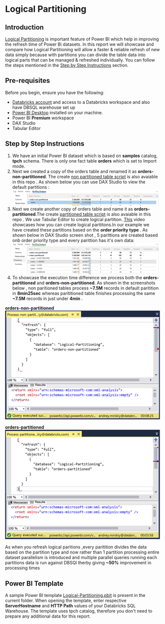 # Logical Partitioning
## Introduction
[Logical Partitioning](https://learn.microsoft.com/en-us/analysis-services/tabular-models/create-and-manage-tabular-model-partitions?view=asallproducts-allversions) is important feature of Power BI which help in improving the refresh time of Power Bi datasets. In this report we will showcase and compare how Logical Partitioning will allow a faster & reliable refresh of new data simply because with partitions you can divide the table data into logical parts that can be managed & refreshed individually. You can follow the steps mentioned in the [Step by Step Instructions](#step-by-step-instructions) section.

## Pre-requisites

Before you begin, ensure you have the following:

- [Databricks account](https://databricks.com/) and access to a Databricks workspace and also have DBSQL warehouse set up 
- [Power BI Desktop](https://powerbi.microsoft.com/desktop/) installed on your machine.
- Power BI **Premium** workspace
- DAX Studio
- Tabular Editor
  
## Step by Step Instructions
1. We have an initial Power BI dataset which is based on **samples** catalog, **tpch** schema. There is only one fact table **orders** which is set to Import mode.
2. Next we created a copy of the orders table and renamed it as **orders-non-partitioned**. The create [non partitioned table script](./Create-non-partitioned-table.xmla) is also avaiable in this repo . As shown below you can use DAX Studio to view the default partitions :![Data Source Connection](./images/Nonpartitioned.png)
3. Next we create another copy of orders table and name it as **orders-partitioned**.The create [partitioned table script](./Create-partitioned-table.xmla) is also avaiable in this repo . We use Tabular Editor to create logical partition. [This](https://www.youtube.com/watch?v=6CRqdsLjHNA) video showcases how you can create logical parititons.In our example we have created these partitions based on the **order priority type** . As shown below in DAX Studio screen shot , 5 parittions are created based onb order priority type and every parittion has it's own data:
![Data Source Connection](./images/Partitioned.png)
4. To showcase the execution time difference we process both the **orders-partitioned** and **orders-non-partitioned**. As shown in the screenshots below , non paritioned tables process **~7.5M** records in default paritition in **8min25sec** whereas parititioned table finishes processing the same **~7.5M** records in just under **4min** . 
   
**orders-non-partitioned**
![Data Source Connection](./images/03.png)

**orders-partitioned**
![Data Source Connection](./images/04.png)

As when you refresh logical paritions ,every paritition divides the data based on the partition type and now rather than 1 partition processing entire dataset parallelism is introduced and multiple parallel queries running each partitions data is run against DBSQl therby giving **~50%** improvement in processing times

## Power BI Template 

A sample Power BI template [Logical-Partitioning.pbit](./Logical-Partitioning.pbit) is present in the current folder. When opening the template, enter respective **ServerHostname** and **HTTP Path** values of your Databricks SQL Warehouse. The template uses tpch catalog, therefore you don't need to prepare any additional data for this report.
